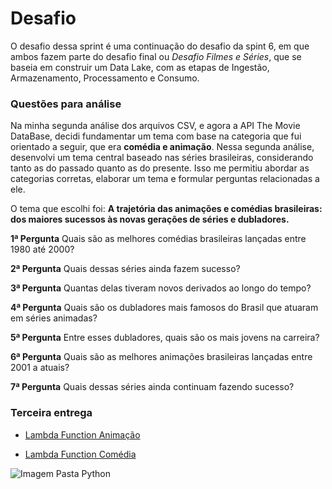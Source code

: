 # Desafio
O desafio dessa sprint é uma continuação do desafio da spint 6, em que ambos fazem parte do desafio final ou *Desafio Filmes e Séries*, que se baseia em construir um Data Lake, com as etapas de Ingestão, Armazenamento, Processamento e Consumo.

### Questões para análise
Na minha segunda análise dos arquivos CSV, e agora a API The Movie DataBase, decidi fundamentar um tema com base na categoria que fui orientado a seguir, que era __comédia e animação__. Nessa segunda análise, desenvolvi um tema central baseado nas séries brasileiras, considerando tanto as do passado quanto as do presente. Isso me permitiu abordar as categorias corretas, elaborar um tema e formular perguntas relacionadas a ele.

O tema que escolhi foi:
__A trajetória das animações e comédias brasileiras: dos maiores sucessos às novas gerações de séries e dubladores.__

__1ª Pergunta__
Quais são as melhores comédias brasileiras lançadas entre 1980 até 2000?

__2ª Pergunta__
Quais dessas séries ainda fazem sucesso?

__3ª Pergunta__
Quantas delas tiveram novos derivados ao longo do tempo?

__4ª Pergunta__
Quais são os dubladores mais famosos do Brasil que atuaram em séries animadas?

__5ª Pergunta__
Entre esses dubladores, quais são os mais jovens na carreira?

__6ª Pergunta__
Quais são as melhores animações brasileiras lançadas entre 2001 a atuais?


__7ª Pergunta__
Quais dessas séries ainda continuam fazendo sucesso?


### Terceira entrega
<!-- 
Nessa Segunda entega do *Desafio Filmes e Séries* ela foi focada pela API The Movie DataBase, uma API que se liga a um banco de dados com todos os filmes e séries já feitos, com todas as suas características entregues, só basta ter um bom filtro na url que está pesguisando.

Além do foco na aprendizagem da API TMDB, seria necessário realizar um programa que usaria essa API, e entregaria o conteudo que a API retornaria e colocala em um arquivo JSON. Esse processo é para ser feito na AWS Lambda e os arquivos que deveram ser criados nesse serviço, vão ser armazenados no bucket *renan-desafio-filmes-series-2024* da AWS S3. -->



- [Lambda Function Animação](./lambda_function_animacao.py)

- [Lambda Function Comédia](./lambda_function_comedia.py)


![Imagem Pasta Python](../evidencias/PastaPython.png)

